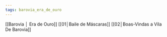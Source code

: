 ```yaml
---
tags: barovia_era_de_ouro
---
```

[[Barovia │ Era de Ouro]]
[[01│Baile de Máscaras]]
[[02│Boas-Vindas a Vila De Barovia]]
